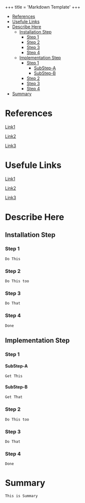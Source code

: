 +++
title = 'Markdown Template'
+++

- [References](#references)
- [Usefule Links](#usefule-links)
- [Describe Here](#describe-here)
  - [Installation Step](#installation-step)
    - [Step 1](#step-1)
    - [Step 2](#step-2)
    - [Step 3](#step-3)
    - [Step 4](#step-4)
  - [Implementation Step](#implementation-step)
    - [Step 1](#step-1-1)
      - [SubStep-A](#substep-a)
      - [SubStep-B](#substep-b)
    - [Step 2](#step-2-1)
    - [Step 3](#step-3-1)
    - [Step 4](#step-4-1)
- [Summary](#summary)


# References

[Link1](https://www.google.com)

[Link2](https://www.google.com)

[Link3](https://www.google.com)

# Usefule Links

[Link1](https://www.google.com)

[Link2](https://www.google.com)

[Link3](https://www.google.com)

# Describe Here

## Installation Step

### Step 1

```
Do This
```

### Step 2

```
Do This too
```

### Step 3

```
Do That
```

### Step 4

```
Done
```

## Implementation Step

### Step 1

#### SubStep-A

```
Get This
```

#### SubStep-B

```
Get That
```

### Step 2

```
Do This too
```

### Step 3

```
Do That
```

### Step 4

```
Done
```

# Summary

```
This is Summary
```